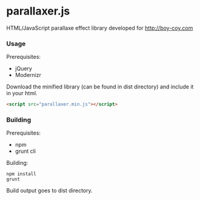 parallaxer.js
==========

HTML/JavaScript parallaxe effect library developed for http://boy-coy.com

### Usage

Prerequisites:
* jQuery
* Modernizr

Download the minified library (can be found in dist directory) and include it in your html.

```html
<script src="parallaxer.min.js"></script>
```

### Building

Prerequisites:
* npm
* grunt cli

Building:
```
npm install
grunt
```
Build output goes to dist directory.
